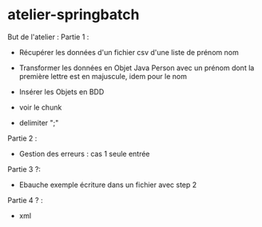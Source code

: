 # atelier-springbatch


But de l'atelier :
Partie 1 :
- Récupérer les données d'un fichier csv d'une liste de prénom nom
- Transformer les données en Objet Java Person avec un prénom dont la première lettre est en majuscule, idem pour le nom
- Insérer les Objets en BDD

- voir le chunk
- delimiter ";"

Partie 2 :
- Gestion des erreurs : cas 1 seule entrée


Partie 3 ?:
- Ebauche exemple écriture dans un fichier avec step 2

Partie 4 ? :
- xml